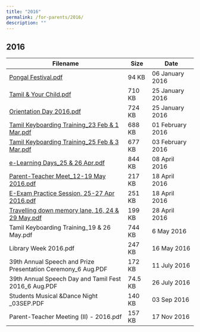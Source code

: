 ```yaml
---
title: "2016"
permalink: /for-parents/2016/
description: ""
---
```

## 2016



| Filename                                                     | Size    | Date             |
|--------------------------------------------------------------|---------|------------------|
| [Pongal Festival.pdf](/files/Pongal-Festival-2016.pdf)                                    | 94 KB   | 06 January 2016  |
| [Tamil & Your Child.pdf](/files/Tamil-Your-Child.pdf)                                      | 710 KB  | 25 January 2016  |
| [Orientation Day 2016.pdf](/files/Orientation-Day-2016.pdf)                                     | 724 KB  | 25 January 2016  |
| [Tamil Keyboarding Training_23 Feb & 1 Mar.pdf](/files/Tamil-Keyboarding-Training_23-Feb-1-Mar.pdf)                | 688 KB  | 01 February 2016 |
| [Tamil Keyboarding Training_25 Feb & 3 Mar.pdf](/files/Tamil-Keyboarding-Training_25-Feb-3-Mar.pdf)                | 677 KB  | 03 February 2016 |
| [e-Learning Days_25 & 26 Apr.pdf](/files/e-Learning-Days_25-26-Apr.pdf)                             | 844 KB  | 08 April 2016    |
| [Parent-Teacher Meet_12-19 May 2016.pdf](/files/Parent-Teacher-Meet_12-19-May-2016.pdf)                       | 217 KB  | 18 April 2016    |
| [E-Exam Practice Session, 25-27 Apr 2016.pdf](/files/E-Exam-Practice-Session-25-27-Apr-2016.pdf)                  | 251 KB  | 18 April 2016    |
| [Travelling down memory lane, 16, 24 & 29 May.pdf](/files/Travelling-down-memory-lane-16-24-29-May.pdf)            | 199 KB  | 28 April 2016    |
| Tamil Keyboarding Training_19 & 26 May.pdf                   | 744 KB  | 6 May 2016       |
| Library Week 2016.pdf                                        | 247 KB  | 16 May 2016      |
| 39th Annual Speech and Prize Presentation Ceremony_6 Aug.PDF | 172 KB  | 11 July 2016     |
| 39th Annual Speech Day and Tamil Fest 2016_6 Aug.PDF         | 74.5 KB | 26 July 2016     |
| Students Musical &Dance Night _03SEP.PDF                     | 140 KB  | 03 Sep 2016      |
| Parent-Teacher Meeting (II) - 2016.pdf                       | 157 KB  | 17 Nov 2016      |

